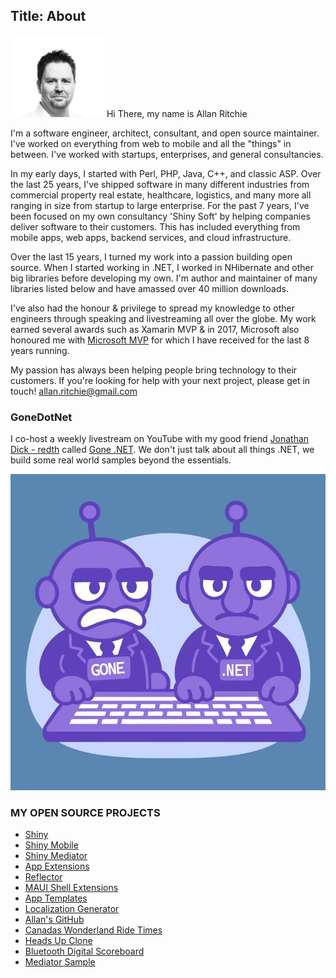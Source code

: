 Title: About
---
<img src="images/me.jpg" width="150" /> Hi There, my name is Allan Ritchie

I'm a software engineer, architect, consultant, and open source maintainer.  I've worked on everything from web to mobile and all the "things" in between.  I've worked with startups, enterprises, and general consultancies.  

In my early days, I started with Perl, PHP, Java, C++, and classic ASP.  Over the last 25 years, I've shipped software in many different industries from commercial property real estate, healthcare, logistics, and many more all ranging in size from startup to large enterprise. For the past 7 years, I've been focused on my own consultancy 'Shiny Soft' by helping companies deliver software to their customers.  This has included everything from mobile apps, web apps, backend services, and cloud infrastructure.

Over the last 15 years, I turned my work into a passion building open source.  When I started working in .NET, I worked in NHibernate and other big libraries before developing my own.  I'm author and maintainer of many libraries listed below and have amassed over 40 million downloads.

I've also had the honour & privilege to spread my knowledge to other engineers through speaking and livestreaming all over the globe. My work earned several awards such as Xamarin MVP & in 2017, Microsoft also honoured me with [Microsoft MVP](https://mvp.microsoft.com/en-US/mvp/profile/501ddb3a-4d15-e711-810b-3863bb36edf8) for which I have received for the last 8 years running. 

My passion has always been helping people bring technology to their customers.  If you're looking for help with your next project, please get in touch! [allan.ritchie@gmail.com](mailto:allan.ritchie@gmail.com)

### GoneDotNet
I co-host a weekly livestream on YouTube with my good friend [Jonathan Dick - redth](https://x.com/redth) called [Gone .NET](https://youtube.com/@GoneDotNet).  We don't just talk about all things .NET, we build some real world samples beyond the essentials. 

<a href="youtube.com/@GoneDotNet" target="_blank">
<img src="images/gonedotnet.jpg" />
</a>

### MY OPEN SOURCE PROJECTS

* [Shiny](https://shinylib.net)
* [Shiny Mobile](https://github.com/shinyorg/shiny)
* [Shiny Mediator](https://github.com/shinyorg/mediator)
* [App Extensions](https://github.com/shinyorg/extensions)
* [Reflector](https://github.com/shinyorg/reflector)
* [MAUI Shell Extensions](https://github.com/shinyorg/maui)
* [App Templates](https://github.com/shinyorg/templates)
* [Localization Generator](https://github.com/shinyorg/localizegen)
* [Allan's GitHub](https://github.com/aritchie)
* [Canadas Wonderland Ride Times](https://github.com/shinyorg/wonderland)
* [Heads Up Clone](https://github.com/gonedotnet/headsup)
* [Bluetooth Digital Scoreboard](https://github.com/aritchie/digitalscoreboard)
* [Mediator Sample](https://github.com/shinyorg/mediatorsample)
